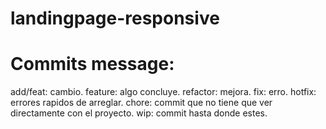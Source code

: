 # landingpage-responsive

# Commits message:

add/feat:  cambio.
feature: algo concluye.
refactor: mejora.
fix: erro.
hotfix: errores rapidos de arreglar.
chore: commit que no tiene que ver directamente con el proyecto.
wip: commit hasta donde estes.
